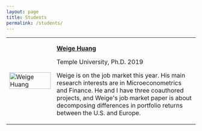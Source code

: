 ```yaml
---
layout: page
title: Students
permalink: /students/
---
```


<table style="width:100%">
  <tr>   
    <td width="25%"><img src="https://bcallaway11.github.io/files/weige-photo.jpg" alt="Weige Huang" width="100%" > </td>
    <td><p><b><a href="https://huang.netlify.com">Weige Huang</a></b></p><p>Temple University, Ph.D. 2019</p><p>Weige is on the job market this year.  His main research interests are in Microeconometrics and Finance.  He and I have three coauthored projects, and Weige's job market paper is about decomposing differences in portfolio returns between the U.S. and Europe.</p> </td>
  </tr>
</table>

